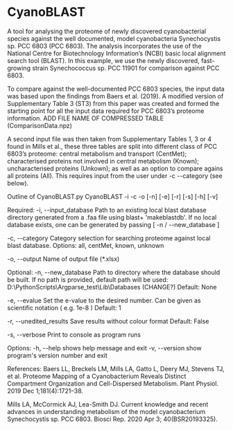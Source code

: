 # CyanoBLAST

A tool for analysing the proteome of newly discovered cyanobacterial species against the well documented, model cyanobacteria Synechocystis sp. PCC 6803 (PCC 6803). The analysis incorporates the use of the National Centre for Biotechnology Information’s (NCBI) basic local alignment search tool (BLAST). In this example, we use the newly discovered, fast-growing strain Synechococcus sp. PCC 11901 for comparison against PCC 6803.


To compare against the well-documented PCC 6803 species, the input data was based upon the findings from Baers et al. (2019). A modified version of Supplementary Table 3 (ST3) from this paper was created and formed the starting point for all the input data required for PCC 6803’s proteome information. ADD FILE NAME OF COMPRESSED TABLE (ComparisonData.npz)


A second input file was then taken from Supplementary Tables 1, 3 or 4 found in Mills et al., these three tables are split into different class of PCC 6803’s proteome: central metabolism and transport (CentMet); characterised proteins not involved in central metabolism (Known); uncharacterised proteins (Unkown); as well as an option to compare agains all proteins (All). This requires input from the user under -c --category (see below).


Outline of CyanoBLAST.py
CyanoBLAST -i -c -o [-n] [-e] [-r] [-s] [-h] [-v]

Required:
  -i, --input_database      Path to an existing local blast database directory generated from a .faa file
                            using blast+ 'makeblastdb'. If no local database exists, one can be
                            generated by passing [ -n / --new_database ]
                        
  -c, --category            Category selection for searching proteome against local blast database.
                            Options:  all, centMet, known, unknown
                        
  -o, --output              Name of output file (*.xlsx)

Optional:
  -n, --new_database        Path to directory where the database should be built.
                            If no path is provided, default path will be used: D:\PythonScripts\Argparse_test\Lib\Databases (CHANGE?)
                            Default: None
                        
  -e, --evalue              Set the e-value to the desired number. Can be given as scientific notation ( e.g. 1e-8 )
                            Default: 1
                        
  -r, --unedited_results    Save results without colour format
                            Default: False
                            
  -s, --verbose             Print to console as program runs

Options:
  -h, --help            shows help message and exit
  -v, --version         show program's version number and exit





References: Baers LL, Breckels LM, Mills LA, Gatto L, Deery MJ, Stevens TJ, et al. Proteome Mapping of a Cyanobacterium Reveals Distinct Compartment Organization and Cell-Dispersed Metabolism. Plant Physiol. 2019 Dec 1;181(4):1721–38.

Mills LA, McCormick AJ, Lea-Smith DJ. Current knowledge and recent advances in understanding metabolism of the model cyanobacterium Synechocystis sp. PCC 6803. Biosci Rep. 2020 Apr 3; 40(BSR20193325).
